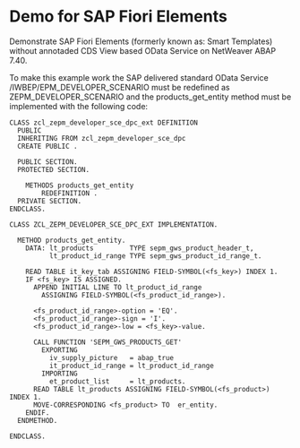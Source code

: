 # Demo for SAP Fiori Elements
Demonstrate SAP Fiori Elements (formerly known as: Smart Templates) without annotaded CDS View based OData Service on NetWeaver ABAP 7.40.

To make this example work the SAP delivered standard OData Service /IWBEP/EPM_DEVELOPER_SCENARIO must be redefined as ZEPM_DEVELOPER_SCENARIO and the products_get_entity method must be implemented with the following code:

```
CLASS zcl_zepm_developer_sce_dpc_ext DEFINITION
  PUBLIC
  INHERITING FROM zcl_zepm_developer_sce_dpc
  CREATE PUBLIC .

  PUBLIC SECTION.
  PROTECTED SECTION.

    METHODS products_get_entity
        REDEFINITION .
  PRIVATE SECTION.
ENDCLASS.

CLASS ZCL_ZEPM_DEVELOPER_SCE_DPC_EXT IMPLEMENTATION.

  METHOD products_get_entity.
    DATA: lt_products         TYPE sepm_gws_product_header_t,
          lt_product_id_range TYPE sepm_gws_product_id_range_t.

    READ TABLE it_key_tab ASSIGNING FIELD-SYMBOL(<fs_key>) INDEX 1.
    IF <fs_key> IS ASSIGNED.
      APPEND INITIAL LINE TO lt_product_id_range
        ASSIGNING FIELD-SYMBOL(<fs_product_id_range>).

      <fs_product_id_range>-option = 'EQ'.
      <fs_product_id_range>-sign = 'I'.
      <fs_product_id_range>-low = <fs_key>-value.

      CALL FUNCTION 'SEPM_GWS_PRODUCTS_GET'
        EXPORTING
          iv_supply_picture   = abap_true
          it_product_id_range = lt_product_id_range
        IMPORTING
          et_product_list     = lt_products.
      READ TABLE lt_products ASSIGNING FIELD-SYMBOL(<fs_product>) INDEX 1.
      MOVE-CORRESPONDING <fs_product> TO  er_entity.
    ENDIF.
  ENDMETHOD.

ENDCLASS.
```
